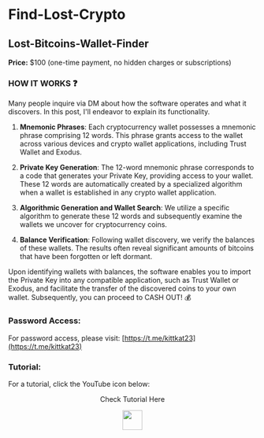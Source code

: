 # Find-Lost-Crypto

## Lost-Bitcoins-Wallet-Finder

**Price:** $100 (one-time payment, no hidden charges or subscriptions)

### HOW IT WORKS ❓

Many people inquire via DM about how the software operates and what it discovers. In this post, I'll endeavor to explain its functionality.

1. **Mnemonic Phrases**: Each cryptocurrency wallet possesses a mnemonic phrase comprising 12 words. This phrase grants access to the wallet across various devices and crypto wallet applications, including Trust Wallet and Exodus.

2. **Private Key Generation**: The 12-word mnemonic phrase corresponds to a code that generates your Private Key, providing access to your wallet. These 12 words are automatically created by a specialized algorithm when a wallet is established in any crypto wallet application.

3. **Algorithmic Generation and Wallet Search**: We utilize a specific algorithm to generate these 12 words and subsequently examine the wallets we uncover for cryptocurrency coins.

4. **Balance Verification**: Following wallet discovery, we verify the balances of these wallets. The results often reveal significant amounts of bitcoins that have been forgotten or left dormant.

Upon identifying wallets with balances, the software enables you to import the Private Key into any compatible application, such as Trust Wallet or Exodus, and facilitate the transfer of the discovered coins to your own wallet. Subsequently, you can proceed to CASH OUT! 💰

### Password Access:
For password access, please visit: [https://t.me/kittkat23](https://t.me/kittkat23)

### Tutorial:
For a tutorial, click the YouTube icon below:

<p align="center">
  Check Tutorial Here
</p>
<p align="center">
  <a href="https://youtu.be/2aIN8XzD4gE">
    <img src="https://www.iconsdb.com/icons/preview/red/youtube-4-xxl.png" width="40" height="40">
  </a>
</p>

